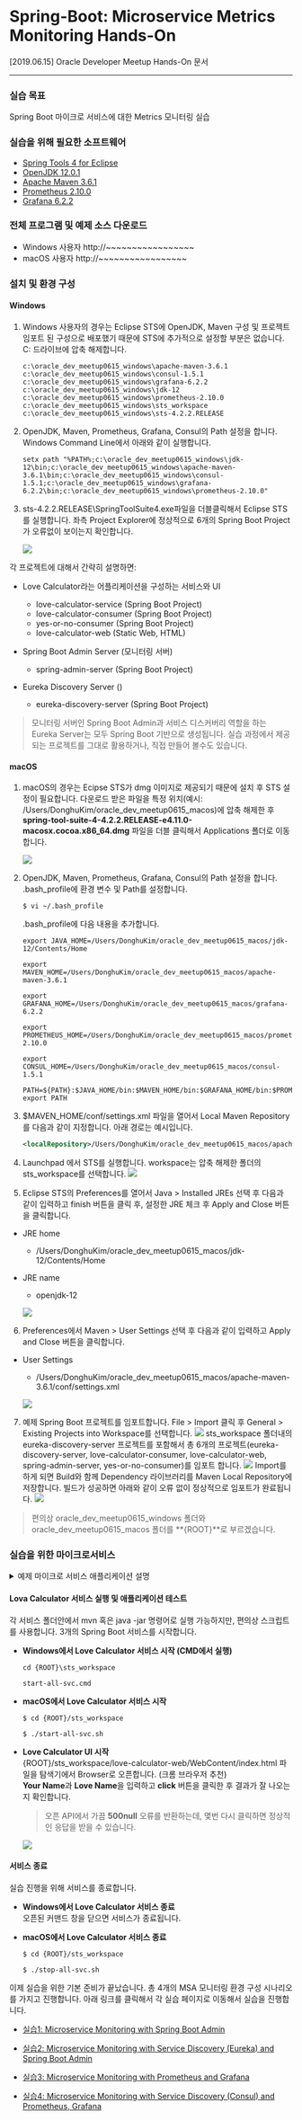 # Spring-Boot: Microservice Metrics Monitoring Hands-On

[2019.06.15] Oracle Developer Meetup Hands-On 문서

***

### 실습 목표

Spring Boot 마이크로 서비스에 대한 Metrics 모니터링 실습

### 실습을 위해 필요한 소프트웨어
* [Spring Tools 4 for Eclipse](https://spring.io/tools)
* [OpenJDK 12.0.1](https://jdk.java.net/12/)
* [Apache Maven 3.6.1](https://maven.apache.org/download.cgi)
* [Prometheus 2.10.0](https://prometheus.io/download/)
* [Grafana 6.2.2](https://grafana.com/grafana/download)

### 전체 프로그램 및 예제 소스 다운로드
* Windows 사용자
    http://~~~~~~~~~~~~~~~~~
* macOS 사용자
    http://~~~~~~~~~~~~~~~~~

### 설치 및 환경 구성
#### Windows
1. Windows 사용자의 경우는 Eclipse STS에 OpenJDK, Maven 구성 및 프로젝트 임포트 된 구성으로 배포했기 때문에 STS에 추가적으로 설정할 부분은 없습니다. C: 드라이브에 압축 해제합니다.
    ```
    c:\oracle_dev_meetup0615_windows\apache-maven-3.6.1
    c:\oracle_dev_meetup0615_windows\consul-1.5.1
    c:\oracle_dev_meetup0615_windows\grafana-6.2.2
    c:\oracle_dev_meetup0615_windows\jdk-12
    c:\oracle_dev_meetup0615_windows\prometheus-2.10.0
    c:\oracle_dev_meetup0615_windows\sts_workspace
    c:\oracle_dev_meetup0615_windows\sts-4.2.2.RELEASE
    ```

2. OpenJDK, Maven, Prometheus, Grafana, Consul의 Path 설정을 합니다.  
Windows Command Line에서 아래와 같이 실행합니다.
    ```
    setx path "%PATH%;c:\oracle_dev_meetup0615_windows\jdk-12\bin;c:\oracle_dev_meetup0615_windows\apache-maven-3.6.1\bin;c:\oracle_dev_meetup0615_windows\consul-1.5.1;c:\oracle_dev_meetup0615_windows\grafana-6.2.2\bin;c:\oracle_dev_meetup0615_windows\prometheus-2.10.0"
    ```

3. sts-4.2.2.RELEASE\SpringToolSuite4.exe파일을 더블클릭해서 Eclipse STS를 실행합니다.   좌측 Project Explorer에 정상적으로 6개의 Spring Boot Project가 오류없이 보이는지 확인합니다.

    ![](images/sts-import-complete.png)

각 프로젝트에 대해서 간략히 설명하면:

* Love Calculator라는 어플리케이션을 구성하는 서비스와 UI
    * love-calculator-service (Spring Boot Project)
    * love-calculator-consumer (Spring Boot Project)
    * yes-or-no-consumer (Spring Boot Project)
    * love-calculator-web (Static Web, HTML)

* Spring Boot Admin Server (모니터링 서버)
    * spring-admin-server (Spring Boot Project)

* Eureka Discovery Server ()
    * eureka-discovery-server (Spring Boot Project)

> 모니터링 서버인 Spring Boot Admin과 서비스 디스커버리 역할을 하는 Eureka Server는 모두 Spring Boot 기반으로 생성됩니다. 실습 과정에서 제공되는 프로젝트를 그대로 활용하거나, 직접 만들어 볼수도 있습니다.

#### macOS
1. macOS의 경우는 Ecipse STS가 dmg 이미지로 제공되기 때문에 설치 후 STS 설정이 필요합니다.  다운로드 받은 파일을 특정 위치(예시: /Users/DonghuKim/oracle_dev_meetup0615_macos)에 압축 해제한 후 **spring-tool-suite-4-4.2.2.RELEASE-e4.11.0-macosx.cocoa.x86_64.dmg** 파일을 더블 클릭해서 Applications 폴더로 이동합니다.

    ![](images/install-sts-on-macos.png)

2. OpenJDK, Maven, Prometheus, Grafana, Consul의 Path 설정을 합니다.  
.bash_profile에 환경 변수 및 Path를 설정합니다.

    ```
    $ vi ~/.bash_profile
    ```

    .bash_profile에 다음 내용을 추가합니다.
    ```
    export JAVA_HOME=/Users/DonghuKim/oracle_dev_meetup0615_macos/jdk-12/Contents/Home

    export MAVEN_HOME=/Users/DonghuKim/oracle_dev_meetup0615_macos/apache-maven-3.6.1

    export GRAFANA_HOME=/Users/DonghuKim/oracle_dev_meetup0615_macos/grafana-6.2.2

    export PROMETHEUS_HOME=/Users/DonghuKim/oracle_dev_meetup0615_macos/prometheus-2.10.0

    export CONSUL_HOME=/Users/DonghuKim/oracle_dev_meetup0615_macos/consul-1.5.1

    PATH=${PATH}:$JAVA_HOME/bin:$MAVEN_HOME/bin:$GRAFANA_HOME/bin:$PROMETHEUS_HOME:$CONSUL_HOME
    export PATH
    ```

3. $MAVEN_HOME/conf/settings.xml 파일을 열어서 Local Maven Repository를 다음과 같이 지정합니다. 아래 경로는 예시입니다.
    ```xml
    <localRepository>/Users/DonghuKim/oracle_dev_meetup0615_macos/apache-maven-3.6.1/repository</localRepository>
    ```

4. Launchpad 에서 STS를 실행합니다. workspace는 압축 해제한 폴더의 sts_workspace를 선택합니다.
    ![](images/sts-workspace.png)

5. Eclipse STS의 Preferences를 열어서 Java > Installed JREs 선택 후 다음과 같이 입력하고 finish 버튼을 클릭 후, 설정한 JRE 체크 후 Apply and Close 버튼을 클릭합니다.
* JRE home
    * /Users/DonghuKim/oracle_dev_meetup0615_macos/jdk-12/Contents/Home
* JRE name
    * openjdk-12

    ![](images/sts-jre.png)

6. Preferences에서 Maven > User Settings 선택 후 다음과 같이 입력하고 Apply and Close 버튼을 클릭합니다.
* User Settings
    * /Users/DonghuKim/oracle_dev_meetup0615_macos/apache-maven-3.6.1/conf/settings.xml

    ![](images/sts-maven.png)

7. 예제 Spring Boot 프로젝트를 임포트합니다. File > Import 클릭 후 General > Existing  Projects into Workspace를 선택합니다.
    ![](images/sts-import-projects.png)
    sts_workspace 폴더내의 eureka-discovery-server 프로젝트를 포함해서 총 6개의 프로젝트(eureka-discovery-server, love-calculator-consumer, love-calculator-web, spring-admin-server, yes-or-no-consumer)를 임포트 합니다.
    ![](images/sts-import-project.png)
    Import를 하게 되면 Build와 함께 Dependency 라이브러리를 Maven Local Repository에 저장합니다. 빌드가 성공하면 아래와 같이 오류 없이 정상적으로 임포트가 완료됩니다.
    ![](images/sts-import-complete.png)

> 편의상 oracle_dev_meetup0615_windows 폴더와 oracle_dev_meetup0615_macos 폴더를 **{ROOT}**로 부르겠습니다.

### 실습을 위한 마이크로서비스

<details>
<summary>예제 마이크로 서비스 애플리케이션 설명</summary>
<div markdown="1">

예제로 사용할 마이크로 서비스 애플리케이션은 Love Calculator 애플리케이션입니다. Love Calculator 애플리케이션은 주어진 두 사람의 이름으로 두 사람간의 관계를 비율과 이미지로 표시해주는 애플리케이션입니다. 총 3개의 마이크로 서비스와 하나의 UI 애플리케이션으로 구성되며, 두개의 오픈 API를 사용합니다.

![](images/msa-monitoring-senario.png)

Love Calculator와 Yes or No라는 Open API를 각각 호출하는 두개의 Spring Boot REST Client(love-calculator-consumer, yes-or-no-consumer)가 있습니다. love-calculator-service(8081)는 love-calculator-consumer(8082)를 호출한 후, 결과를 받아서 다시 관련 이미지를 얻기 위해서 yes-or-no-consumer 서비스를 호출합니다. 그리고 두 결과를 합쳐서 결과를 전달하는 서비스입니다.

</div>
</details>

#### Lova Calculator 서비스 실행 및 애플리케이션 테스트

각 서비스 폴더안에서 mvn 혹은 java -jar 명령어로 실행 가능하지만, 편의상 스크립트를 사용합니다. 3개의 Spring Boot 서비스를 시작합니다.  

* **Windows에서 Love Calculator 서비스 시작 (CMD에서 실행)**
    ```
    cd {ROOT}\sts_workspace

    start-all-svc.cmd
    ```

* **macOS에서 Love Calculator 서비스 시작**
    ```
    $ cd {ROOT}/sts_workspace

    $ ./start-all-svc.sh
    ```

* **Love Calculator UI 시작**  
{ROOT}/sts_workspace/love-calculator-web/WebContent/index.html 파일을 탐색기에서 Browser로 오픈합니다. (크롬 브라우저 추천)  
**Your Name**과 **Love Name**을 입력하고 **click** 버튼을 클릭한 후 결과가 잘 나오는지 확인합니다. 
    > 오픈 API에서 가끔 **500null** 오류를 반환하는데, 몇번 다시 클릭하면 정상적인 응답을 받을 수 있습니다.

    ![](images/love-calculator-test.png)

#### 서비스 종료
실습 진행을 위해 서비스를 종료합니다.  

* **Windows에서 Love Calculator 서비스 종료**  
오픈된 커맨드 창을 닫으면 서비스가 종료됩니다.

* **macOS에서 Love Calculator 서비스 종료**  
    ```
    $ cd {ROOT}/sts_workspace

    $ ./stop-all-svc.sh
    ```

이제 실습을 위한 기본 준비가 끝났습니다. 총 4개의 MSA 모니터링 환경 구성 시나리오를 가지고 진행합니다. 아래 링크를 클릭해서 각 실습 페이지로 이동해서 실습을 진행합니다.

- [실습1: Microservice Monitoring with Spring Boot Admin](HOL-PART1.md)

- [실습2: Microservice Monitoring with Service Discovery (Eureka) and Spring Boot Admin](HOL-PART2.md)

- [실습3: Microservice Monitoring with Prometheus and Grafana](HOL-PART3.md)

- [실습4: Microservice Monitoring with Service Discovery (Consul) and Prometheus, Grafana](HOL-PART4.md)